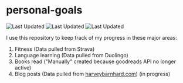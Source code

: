 # personal-goals
![Last Updated](https://img.shields.io/date/1614645714?color=FC4C02&label=Fitness%20Updated&logo=strava)
![Last Updated](https://img.shields.io/date/1614645714?color=7ac70c&label=Language%20Updated&logo=duolingo)
![Last Updated](https://img.shields.io/date/1614645714?color=e9e5cd&label=Books%20Updated&logo=goodreads)

I use this repository to keep track of my progress in these major areas:

1. Fitness (Data pulled from Strava)
2. Language learning (Data pulled from Duolingo)
3. Books read ("Manually" created because goodreads API no longer active)
4. Blog posts (Data pulled from [harveybarnhard.com](https://harveybarnhard.com)) (in progress)
